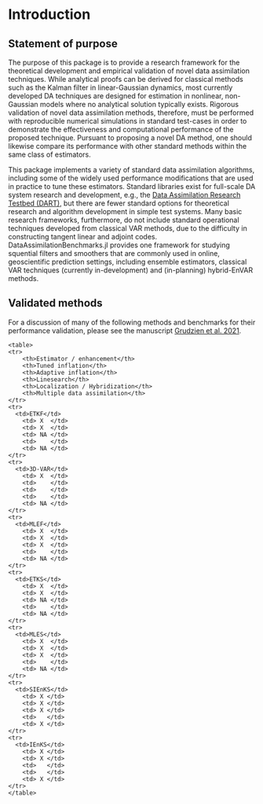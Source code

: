 # Introduction

## Statement of purpose

The purpose of this package is to provide a research framework for the theoretical
development and empirical validation of novel data assimilation techniques.
While analytical proofs can be derived for classical methods such as the Kalman filter
in linear-Gaussian dynamics, most currently developed DA
techniques are designed for estimation in nonlinear, non-Gaussian models where no
analytical solution typically exists.  Rigorous validation of novel data assimilation
methods, therefore, must be performed with reproducible numerical simulations in
standard test-cases in order to demonstrate the effectiveness and computational
performance of the proposed technique. Pursuant to proposing a novel DA method,
one should likewise compare its performance with other standard methods within
the same class of estimators.

This package implements a variety of standard data assimilation algorithms, including
some of the widely used performance modifications that are used in practice to tune
these estimators. Standard libraries exist for full-scale DA system research and
development, e.g., the
[Data Assimilation Research Testbed (DART)](https://dart.ucar.edu/), but
there are fewer standard options for theoretical research and algorithm development in
simple test systems. Many basic research frameworks, furthermore, do not include
standard operational techniques developed from classical VAR methods, due to the 
difficulty in constructing tangent linear and adjoint codes.
DataAssimilationBenchmarks.jl provides one framework for studying
squential filters and smoothers that are commonly used in online, geoscientific
prediction settings, including ensemble estimators, classical VAR techniques
(currently in-development) and (in-planning) hybrid-EnVAR methods. 

## Validated methods

For a discussion of many of the following methods and benchmarks for their
performance validation, please see the manuscript
[Grudzien et al. 2021](https://gmd.copernicus.org/preprints/gmd-2021-306/).

```@raw html
<table>
<tr>
	<th>Estimator / enhancement</th>
	<th>Tuned inflation</th>
	<th>Adaptive inflation</th>
	<th>Linesearch</th>
	<th>Localization / Hybridization</th>
	<th>Multiple data assimilation</th>
</tr>
<tr>
  <td>ETKF</td>
	<td> X  </td>
	<td> X  </td>
	<td> NA </td>
	<td>    </td>
	<td> NA </td>
</tr>
<tr>
  <td>3D-VAR</td>
	<td> X  </td>
	<td>    </td>
	<td>    </td>
	<td>    </td>
	<td> NA </td>
</tr>
<tr>
  <td>MLEF</td>
	<td> X  </td>
	<td> X  </td>
	<td> X  </td>
	<td>    </td>
	<td> NA </td>
</tr>
<tr>
  <td>ETKS</td>
	<td> X  </td>
	<td> X  </td>
	<td> NA </td>
	<td>    </td>
	<td> NA </td>
</tr>
<tr>
  <td>MLES</td>
	<td> X  </td>
	<td> X  </td>
	<td> X  </td>
	<td>    </td>
	<td> NA </td>
</tr>
<tr>
  <td>SIEnKS</td>
	<td> X </td>
	<td> X </td>
	<td> X </td>
	<td>   </td>
	<td> X </td>
</tr>
<tr>
  <td>IEnKS</td>
	<td> X </td>
	<td> X </td>
	<td>   </td>
	<td>   </td>
	<td> X </td>
</tr>
</table>
```
